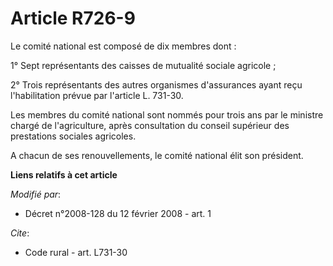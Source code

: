 # Article R726-9

Le comité national est composé de dix membres dont : 

1° Sept représentants des caisses de mutualité sociale agricole ; 

2° Trois représentants des autres organismes d'assurances ayant reçu l'habilitation prévue par l'article L. 731-30. 

Les membres du comité national sont nommés pour trois ans par le ministre chargé de l'agriculture, après consultation du
conseil supérieur des prestations sociales agricoles.

A chacun de ses renouvellements, le comité national élit son président.

**Liens relatifs à cet article**

_Modifié par_:

  - Décret n°2008-128 du 12 février 2008 - art. 1

_Cite_:

  - Code rural - art. L731-30
